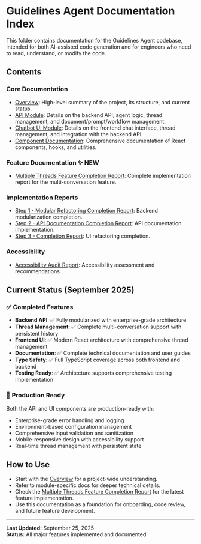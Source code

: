 # Guidelines Agent Documentation Index

This folder contains documentation for the Guidelines Agent codebase, intended for both AI-assisted code generation and for engineers who need to read, understand, or modify the code.

## Contents

### Core Documentation
- [Overview](./overview.md): High-level summary of the project, its structure, and current status.
- [API Module](./api.md): Details on the backend API, agent logic, thread management, and document/prompt/workflow management.
- [Chatbot UI Module](./chatbot-ui.md): Details on the frontend chat interface, thread management, and integration with the backend API.
- [Component Documentation](./component-documentation.md): Comprehensive documentation of React components, hooks, and utilities.

### Feature Documentation ✨ **NEW**
- [Multiple Threads Feature Completion Report](./multiple-threads-feature-completion-report.md): Complete implementation report for the multi-conversation feature.

### Implementation Reports
- [Step 1 - Modular Refactoring Completion Report](./step-1-modular-refactoring-completion-report.md): Backend modularization completion.
- [Step 2 - API Documentation Completion Report](./step-2-api-documentation-completion-report.md): API documentation implementation.
- [Step 3 - Completion Report](./step-3-completion-report.md): UI refactoring completion.

### Accessibility
- [Accessibility Audit Report](./accessibility-audit-report.md): Accessibility assessment and recommendations.

## Current Status (September 2025)

### ✅ **Completed Features**
- **Backend API**: ✅ Fully modularized with enterprise-grade architecture
- **Thread Management**: ✅ Complete multi-conversation support with persistent history
- **Frontend UI**: ✅ Modern React architecture with comprehensive thread management
- **Documentation**: ✅ Complete technical documentation and user guides
- **Type Safety**: ✅ Full TypeScript coverage across both frontend and backend
- **Testing Ready**: ✅ Architecture supports comprehensive testing implementation

### 🚀 **Production Ready**
Both the API and UI components are production-ready with:
- Enterprise-grade error handling and logging
- Environment-based configuration management  
- Comprehensive input validation and sanitization
- Mobile-responsive design with accessibility support
- Real-time thread management with persistent state

## How to Use

- Start with the [Overview](./overview.md) for a project-wide understanding.
- Refer to module-specific docs for deeper technical details.
- Check the [Multiple Threads Feature Completion Report](./multiple-threads-feature-completion-report.md) for the latest feature implementation.
- Use this documentation as a foundation for onboarding, code review, and future feature development.

---

**Last Updated:** September 25, 2025  
**Status:** All major features implemented and documented

